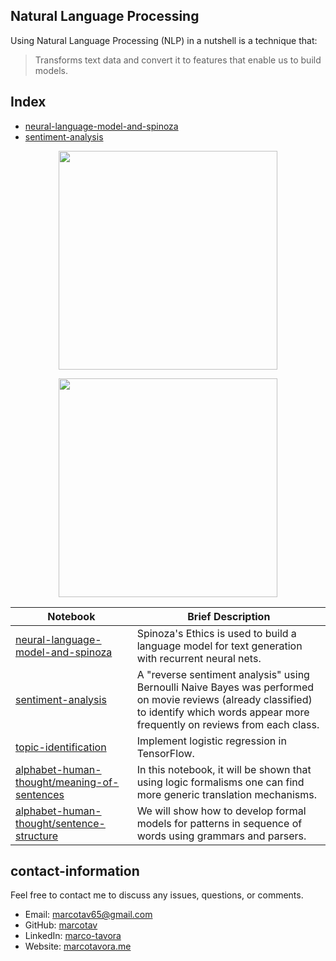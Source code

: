 ## Natural Language Processing

Using Natural Language Processing (NLP) in a nutshell is a technique that:

> Transforms text data and convert it to features that enable us to build models.


## Index

* [neural-language-model-and-spinoza](#neural-language-model-and-spinoza)
* [sentiment-analysis](#sentiment-analysis)

<p align="center">
<img src="https://github.com/marcotav/natural-language-processing/blob/master/neural-language-model-and-spinoza/images/Spinoza.jpg" width="350"/>   
</p> 

<p align="center">
<img src="https://github.com/marcotav/natural-language-processing/blob/master/sentiment-analysis/images/sanalysis.jpg" width="350"/>   
</p>

| Notebook | Brief Description |
|--------------------------------------------------------------------------------------------------------------|-------------------------------------------------------------------------------------------------------------------------------------------------------------------|
| [neural-language-model-and-spinoza](http://nbviewer.jupyter.org/github/marcotav/natural-language-processing/blob/master/sentiment-analysis/notebooks/sentiment-analysis.ipynb) | Spinoza's Ethics is used to build a language model for text generation with recurrent neural nets.|
| [sentiment-analysis](http://nbviewer.jupyter.org/github/marcotav/natural-language-processing/blob/master/sentiment-analysis/notebooks/sentiment-analysis.ipynb) | A  "reverse sentiment analysis" using Bernoulli Naive Bayes was performed on movie reviews (already classified) to identify which words appear more frequently on reviews from each class. |
| [topic-identification](http://nbviewer.jupyter.org/github/marcotav/natural-language-processing/blob/master/topic-identification-and-entity-recognition/topic-identification/notebooks/topic-identification.ipynb) | Implement logistic regression in TensorFlow. |
| [alphabet-human-thought/meaning-of-sentences](http://nbviewer.jupyter.org/github/marcotav/natural-language-processing/blob/master/alphabet-human-thought/meaning-NLU-logic/notebooks/meaning-of-sentences.ipynb) | In this notebook, it will be shown that using logic formalisms one can find more generic translation mechanisms. |
| [alphabet-human-thought/sentence-structure](http://nbviewer.jupyter.org/github/marcotav/natural-language-processing/blob/master/alphabet-human-thought/sentence-structure/notebooks/sentence-structure.ipynb) | We will show how to develop formal models for patterns in sequence of words using grammars and parsers.|


## contact-information

Feel free to contact me to discuss any issues, questions, or comments.

* Email: [marcotav65@gmail.com](mailto:marcotav65@gmail.com)
* GitHub: [marcotav](https://github.com/marcotav)
* LinkedIn: [marco-tavora](https://www.linkedin.com/in/marco-tavora)
* Website: [marcotavora.me](http://www.marcotavora.me)

